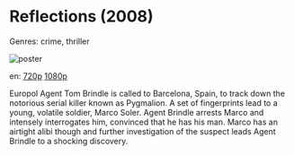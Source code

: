 # Reflections (2008)

Genres: crime, thriller

![poster](http://image.tmdb.org/t/p/w500/fYEM4kadypHpgJ5SWPiuqw66zae.jpg)

en:
  [720p](magnet:?xt=urn:btih:5D45BCAECAE68BC2BC613F7438D2ADF0F3307C71&tr=udp://glotorrents.pw:6969/announce&tr=udp://tracker.opentrackr.org:1337/announce&tr=udp://torrent.gresille.org:80/announce&tr=udp://tracker.openbittorrent.com:80&tr=udp://tracker.coppersurfer.tk:6969&tr=udp://tracker.leechers-paradise.org:6969&tr=udp://p4p.arenabg.ch:1337&tr=udp://tracker.internetwarriors.net:1337)
  [1080p](magnet:?xt=urn:btih:91B4B09C217ACB3565FC8E0A3B944715EDF90D09&tr=udp://glotorrents.pw:6969/announce&tr=udp://tracker.opentrackr.org:1337/announce&tr=udp://torrent.gresille.org:80/announce&tr=udp://tracker.openbittorrent.com:80&tr=udp://tracker.coppersurfer.tk:6969&tr=udp://tracker.leechers-paradise.org:6969&tr=udp://p4p.arenabg.ch:1337&tr=udp://tracker.internetwarriors.net:1337)
  


Europol Agent Tom Brindle is called to Barcelona, Spain, to track down the notorious serial killer known as Pygmalion. A set of fingerprints lead to a young, volatile soldier, Marco Soler. Agent Brindle arrests Marco and intensely interrogates him, convinced that he has his man. Marco has an airtight alibi though and further investigation of the suspect leads Agent Brindle to a shocking discovery.
